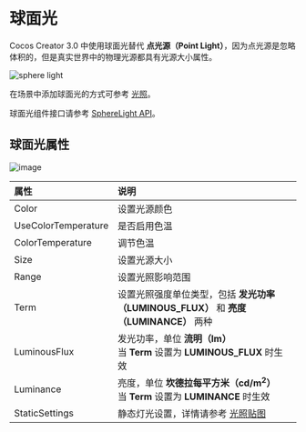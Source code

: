 # 球面光

Cocos Creator 3.0 中使用球面光替代 **点光源（Point Light）**，因为点光源是忽略体积的，但是真实世界中的物理光源都具有光源大小属性。

![sphere light](spherelight/sphere-light.jpg)

在场景中添加球面光的方式可参考 [光照](../light.md)。

球面光组件接口请参考 [SphereLight API](__APIDOC__/zh/classes/component_light.spherelight.html)。

## 球面光属性

![image](spherelight/sphere-light-prop.png)

| 属性 | 说明 |
| :---- | :---- |
| Color | 设置光源颜色 |
| UseColorTemperature | 是否启用色温 |
| ColorTemperature | 调节色温 |
| Size | 设置光源大小 |
| Range | 设置光照影响范围 |
| Term | 设置光照强度单位类型，包括 **发光功率（LUMINOUS_FLUX）** 和 **亮度（LUMINANCE）** 两种 |
| LuminousFlux | 发光功率，单位 **流明（lm）**<br>当 **Term** 设置为 **LUMINOUS_FLUX** 时生效 |
| Luminance | 亮度，单位 **坎德拉每平方米（cd/m<sup>2</sup>）**<br>当 **Term** 设置为 **LUMINANCE** 时生效 |
| StaticSettings | 静态灯光设置，详情请参考 [光照贴图](./lightmap.md) |
